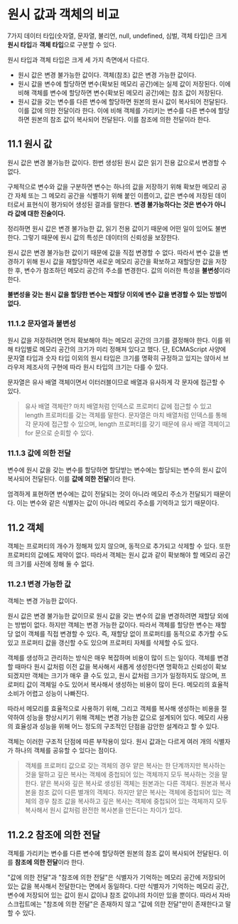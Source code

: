 # 원시 값과 객체의 비교

7가지 데이터 타입(숫자열, 문자열, 불리언, null, undefined, 심벌, 객체 타입)은 크게 **원시 타입**과 **객체 타입**으로 구분할 수 있다.

원시 타입과 객체 타입은 크게 세 가지 측면에서 다르다.

- 원시 값은 변경 불가능한 값이다. 객체(참조) 값은 변경 가능한 값이다.
- 원시 값을 변수에 할당하면 변수(확보된 메모리 공간)에는 실제 값이 저장된다. 이에 비해 객체를 변수에 할당하면 변수(확보된 메모리 공간)에는 참조 값이 저장된다.
- 원시 값을 갖는 변수를 다른 변수에 할당하면 원본의 원시 값이 복사되어 전달된다. 이를 값에 의한 전달이라 한다. 이에 비해 객체를 가리키는 변수를 다른 변수에 할당하면 원본의 참조 값이 복사되어 전달된다. 이를 참조에 의한 전달이라 한다.

## 11.1 원시 값

원시 값은 변경 불가능한 값이다. 한번 생성된 원시 값은 읽기 전용 값으로서 변경할 수 없다.

구체적으로 변수와 값을 구분하면 변수는 하나의 값을 저장하기 위해 확보한 메모리 공간 자체 또는 그 메모리 공간을 식별하기 위해 붙인 이름이고, 값은 변수에 저장된 데이터로서 표현식이 평가되어 생성된 결과를 말한다. **변경 불가능하다는 것은 변수가 아니라 값에 대한 진술이다.**

정리하면 원시 값은 변경 불가능한 값, 읽기 전용 값이기 때문에 어떤 일이 있어도 불변한다. 그렇기 때문에 원시 값의 특성은 데이터의 신뢰성을 보장한다.

원시 값은 변경 불가능한 값이기 때문에 값을 직접 변경할 수 없다. 따라서 변수 값을 변경하기 위해 원시 값을 재할당하면 새로운 메모리 공간을 확보하고 재할당한 값을 저장한 후, 변수가 참조하던 메모리 공간의 주소를 변경한다. 값의 이러한 특성을 **불변성**이라 한다.

**불변성을 갖는 원시 값을 할당한 변수는 재할당 이외에 변수 값을 변경할 수 있는 방법이 없다.**

### 11.1.2 문자열과 불변성

원시 값을 저장하려면 먼저 확보해야 하는 메모리 공간의 크기를 결정해야 한다. 이를 위해 타입별로 메모리 공간의 크기가 미리 정해져 있다고 했다. 단, ECMAScript 사양에 문자열 타입과 숫자 타입 이외의 원시 타입은 크기를 명확히 규정하고 있지는 않아서 브라우저 제조사의 구현에 따라 원시 타입의 크기는 다를 수 있다.

문자열은 유사 배열 객체이면서 이터러블이므로 배열과 유사하게 각 문자에 접근할 수 있다.

> 유사 배열 객체란? 마치 배열처럼 인덱스로 프로퍼티 값에 접근할 수 있고 length 프로퍼티를 갖는 객체를 말한다. 문자열은 마치 배열처럼 인덱스를 통해 각 문자에 접근할 수 있으며, length 프로퍼티를 갖기 때문에 유사 배열 객체이고 for 문으로 순회할 수 있다.

### 11.1.3 값에 의한 전달

변수에 원시 값을 갖는 변수를 할당하면 할당받는 변수에는 할당되는 변수의 원시 값이 복사되어 전달된다. 이를 **값에 의한 전달**이라 한다.

엄격하게 표현하면 변수에는 값이 전달되는 것이 아니라 메모리 주소가 전달되기 때문이다. 이는 변수와 같은 식별자는 값이 아니라 메모리 주소를 기억하고 있기 때문이다.

## 11.2 객체

객체는 프로퍼티의 개수가 정해져 있지 않으며, 동적으로 추가되고 삭제할 수 있다. 또한 프로퍼티의 값에도 제약이 없다. 따라서 객체는 원시 값과 같이 확보해야 할 메모리 공간의 크기를 사전에 정해 둘 수 없다.

### 11.2.1 변경 가능한 값

객체는 변경 가능한 값이다.

원시 값은 변경 불가능한 값이므로 원시 값을 갖는 변수의 값을 변경하려면 재할당 외에는 방법이 없다. 하지만 객체는 변경 가능한 값이다. 따라서 객체를 할당한 변수는 재할당 없이 객체를 직접 변경할 수 있다. 즉, 재할당 없이 프로퍼티를 동적으로 추가할 수도 있고 프로퍼티 값을 갱신할 수도 있으며 프로퍼티 자체를 삭제할 수도 있다.

객체를 생성하고 관리하는 방식은 매우 복잡하며 비용이 많이 드는 일이다. 객체를 변경할 때마다 원시 값처럼 이전 값을 복사해서 새롭게 생성한다면 명확하고 신뢰성이 확보되겠지만 객체는 크기가 매우 클 수도 있고, 원시 값처럼 크기가 일정하지도 않으며, 프로퍼티 값이 객체일 수도 있어서 복사해서 생성하는 비용이 많이 든다. 메모리의 효율적 소비가 어렵고 성능이 나빠진다.

따라서 메모리를 효율적으로 사용하기 위해, 그리고 객체를 복사해 생성하는 비용을 절약하여 성능을 향상시키기 위해 객체는 변경 가능한 값으로 설계되어 있다. 메모리 사용의 효율성과 성능을 위해 어느 정도의 구조적인 단점을 감안한 설계라고 할 수 있다.

객체는 이러한 구조적 단점에 따른 부작용이 있다. 원시 값과는 다르게 여러 개의 식별자가 하나의 객체를 공유할 수 있다는 점이다.

> 객체를 프로퍼티 값으로 갖는 객체의 경우 얕은 복사는 한 단계까지만 복사하는 것을 말하고 깊은 복사는 객체에 중첩되어 있는 객체까지 모두 복사하는 것을 말한다. 얕은 복사와 깊은 복사로 생성된 객체는 원본과는 다른 객체다. 원본과 복사본을 참조 값이 다른 별개의 객체다. 하지만 얕은 복사는 객체에 중첩되어 있는 객체의 경우 참조 값을 복사하고 깊은 복사는 객체에 중첩되어 있는 객체까지 모두 복사해서 원시 값처럼 완전한 복사본을 만든다는 차이가 있다.

## 11.2.2 참조에 의한 전달

객체를 가리키는 변수를 다른 변수에 할당하면 원본의 참조 값이 복사되어 전달된다. 이를 **참조에 의한 전달**이라 한다.

"값에 의한 전달"과 "참조에 의한 전달"은 식별자가 기억하는 메모리 공간에 저장되어 있는 값을 복사해서 전달한다는 면에서 동일하다. 다만 식별자가 기억하는 메모리 공간, 변수에 저장되어 있는 값이 원시 값이냐 참조 값이냐의 차이만 있을 뿐이다. 따라서 자바스크립트에는 "참조에 의한 전달"은 존재하지 않고 "값에 의한 전달"만이 존재한다고 말할 수 있다.
